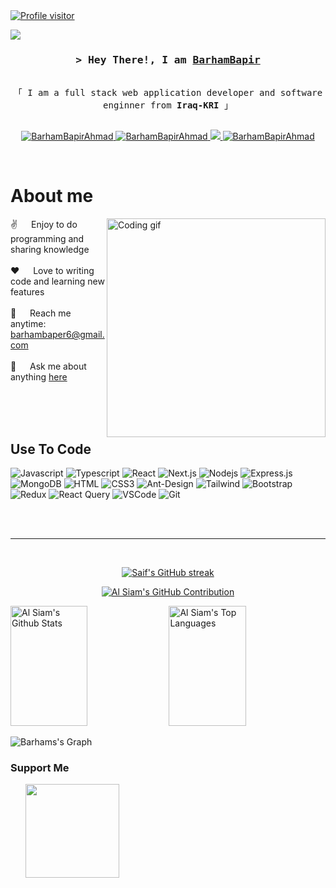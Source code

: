 <!--
<h2 align="center">
  Welcome to Al Siam World!
  <img src="https://media.giphy.com/media/hvRJCLFzcasrR4ia7z/giphy.gif" width="28">
</h2>
-->

<!--
<p align="center">
  <a href="https://github.com/BarhamBapirAhmad"><img src="https://readme-typing-svg.herokuapp.com/?lines=Self%20Taught%20Programmer;Front%20End%20Developer;1.5%2B%20years%20of%20coding%20experience;Always%20learning%20new%20things&center=true&width=380&height=45"></a>
</p>

 -->
 

<a href="https://komarev.com/ghpvc/?username=BarhamBapirAhmad">
  <img align="center" src="https://komarev.com/ghpvc/?username=Baham-Bapir-Ahmad&label=Profile%20views&color=0e75b6&style=flat" alt="Profile visitor" />
</a>
 
<!-- Intro  -->
![](https://user-images.githubusercontent.com/18350557/176309783-0785949b-9127-417c-8b55-ab5a4333674e.gif) 

<h3 align="center">
         <samp>&gt; Hey There!, I am
                <b><a target="_blank" href="https://BarhamBapirAhmad.com">   BarhamBapir</a></b>
        </samp>
</h3>


<p align="center"> 
  <samp>
     <br>
    「 I am a full stack web application developer and software enginner  from <b>Iraq-KRI</b> 」
    <br>
    <br>
  </samp>
</p>
<p align="center">
  
 <a href="[https://linkedin.com/in/al-siam](https://github.com/BarhamBapirAhmad)" target="_blank">
  <img src="https://img.shields.io/badge/LinkedIn-0077B5?style=for-the-badge&logo=linkedin&logoColor=white" alt="BarhamBapirAhmad"/>
 </a>

<a href="https://t.me/barham8177" target="_blank">
  <img src="https://img.shields.io/badge/Telegram-0088cc?style=for-the-badge&logo=telegram&logoColor=white" alt="BarhamBapirAhmad" />
</a>
 <a href="https://twitter.com/20agha02" target="_blank">
  <img src="https://img.shields.io/badge/Twitter-1DA1F2?style=for-the-badge&logo=twitter&logoColor=white" />
 </a>
 <a href="https://instagram.com/8arhamm" target="_blank">
  <img src="https://img.shields.io/badge/Instagram-fe4164?style=for-the-badge&logo=instagram&logoColor=white" alt="BarhamBapirAhmad" />
 </a> 
  
</p>
<br />

<!-- About Section -->
 # About me
 
<p>
 <img align="right" width="350" src="/assets/programmer.gif" alt="Coding gif" />
  
 ✌️ &emsp; Enjoy to do programming and sharing knowledge <br/><br/>
 ❤️ &emsp; Love to writing code and learning new features<br/><br/>
 📧 &emsp; Reach me anytime: barhambaper6@gmail.com<br/><br/>
 💬 &emsp; Ask me about anything [here](https://github.com/BarhamBapirAhmad/BarhamBapirAhmad/issues)

</p>

<br/>
<br/>
<br/>

## Use To Code

![Javascript](https://img.shields.io/badge/Javascript-F0DB4F?style=for-the-badge&labelColor=black&logo=javascript&logoColor=F0DB4F)
![Typescript](https://img.shields.io/badge/Typescript-007acc?style=for-the-badge&labelColor=black&logo=typescript&logoColor=007acc)
![React](https://img.shields.io/badge/-React-61DBFB?style=for-the-badge&labelColor=black&logo=react&logoColor=61DBFB)
 ![Next.js](https://img.shields.io/badge/next.js-000000?style=for-the-badge&logo=nextdotjs&logoColor=white)
![Nodejs](https://img.shields.io/badge/Nodejs-3C873A?style=for-the-badge&labelColor=black&logo=node.js&logoColor=3C873A)
![Express.js](https://img.shields.io/badge/Express.js-000000?style=for-the-badge&logo=express&logoColor=white)
![MongoDB](https://img.shields.io/badge/MongoDB-4EA94B?style=for-the-badge&logo=mongodb&logoColor=white)
![HTML](https://img.shields.io/badge/HTML5-E34F26?style=for-the-badge&logo=html5&logoColor=white)
![CSS3](https://img.shields.io/badge/CSS3-1572B6?style=for-the-badge&logo=css3&logoColor=white)
 ![Ant-Design](https://img.shields.io/badge/AntDesign-0170FE?style=for-the-badge&logo=antdesign&logoColor=white)
![Tailwind](https://img.shields.io/badge/Tailwind_CSS-092749?style=for-the-badge&logo=tailwindcss&logoColor=06B6D4&labelColor=000000)
![Bootstrap](https://img.shields.io/badge/Bootstrap-563D7C?style=for-the-badge&logo=bootstrap&logoColor=white)
 ![Redux](https://img.shields.io/badge/Redux-593D88?style=for-the-badge&logo=redux&logoColor=white)
![React Query](https://img.shields.io/badge/-React_Query-FF4154?style=for-the-badge&logo=react%20query&logoColor=white)
![VSCode](https://img.shields.io/badge/Visual_Studio-0078d7?style=for-the-badge&logo=visual%20studio&logoColor=white)
![Git](https://img.shields.io/badge/Git-F05032?style=for-the-badge&logo=git&logoColor=white)

<br/>

  
<br/>
<hr/>
<br/>

<p align="center">
  <a href="https://github.com/BarhamBapirAhmad">
    <img src="https://github-readme-streak-stats.herokuapp.com/?user=BarhamBapirAhmad&theme=radical&border=7F3FBF&background=0D1117" alt="Saif's GitHub streak"/>
  </a>
</p>

<p align="center">
  <a href="https://github.com/BarhamBapirAhmad">
    <img src="https://github-profile-summary-cards.vercel.app/api/cards/profile-details?username=BarhamBapirAhmad&theme=radical" alt="Al Siam's GitHub Contribution"/>
  </a>
</p>

<a> 
    <a href="https://github.com/BarhamBapirAhmad"><img alt="Al Siam's Github Stats" src="https://denvercoder1-github-readme-stats.vercel.app/api?username=BarhamBapirAhmad&show_icons=true&count_private=true&theme=react&border_color=7F3FBF&bg_color=0D1117&title_color=F85D7F&icon_color=F8D866" height="192px" width="49.5%"/></a>
  <a href="https://github.com/BarhamBapirAhmad"><img alt="Al Siam's Top Languages" src="https://denvercoder1-github-readme-stats.vercel.app/api/top-langs/?username=BarhamBapirAhmad&langs_count=8&layout=compact&theme=react&border_color=7F3FBF&bg_color=0D1117&title_color=F85D7F&icon_color=F8D866" height="192px" width="49.5%"/></a>
  <br/>
</a>


![Barhams's Graph](https://github-readme-activity-graph.vercel.app/graph?username=BarhamBapirAhmad&custom_title=Barham%20Bapir's%20GitHub%20Activity%20Graph&bg_color=0D1117&color=7F3FBF&line=7F3FBF&point=7F3FBF&area_color=FFFFFF&title_color=FFFFFF&area=true)





### Support Me

<ul style="list-style-type: none; margin: 0;">

<li style="display: inline-block; margin-right: 0.25rem;"><a href="https://www.buymeacoffee.com/barhambapir"><img src="https://cdn.buymeacoffee.com/buttons/v2/default-yellow.png" width="150"/></a></li>

</ul> 


 
